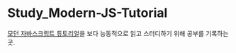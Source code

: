 # Study_Modern-JS-Tutorial

[모던 자바스크립트 튜토리얼](https://ko.javascript.info/)을 보다 능동적으로 읽고 스터디하기 위해 공부를 기록하는 곳.